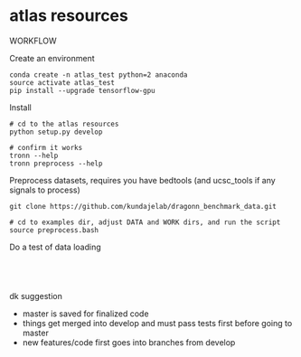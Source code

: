 # atlas resources

WORKFLOW

Create an environment

```
conda create -n atlas_test python=2 anaconda
source activate atlas_test
pip install --upgrade tensorflow-gpu
```

Install

```
# cd to the atlas resources
python setup.py develop

# confirm it works
tronn --help
tronn preprocess --help
```

Preprocess datasets, requires you have bedtools (and ucsc_tools if any signals to process)

```
git clone https://github.com/kundajelab/dragonn_benchmark_data.git

# cd to examples dir, adjust DATA and WORK dirs, and run the script
source preprocess.bash
```

Do a test of data loading

```




```


dk suggestion
- master is saved for finalized code
- things get merged into develop and must pass tests first before going to master
- new features/code first goes into branches from develop